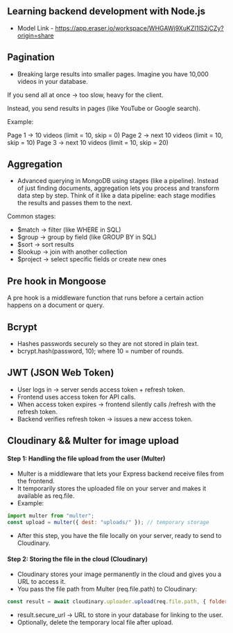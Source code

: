 ## Learning backend development with Node.js
- Model Link - https://app.eraser.io/workspace/WHGAWj9XuKZI1lS2jCZy?origin=share

## Pagination
- Breaking large results into smaller pages.
Imagine you have 10,000 videos in your database.

If you send all at once → too slow, heavy for the client.

Instead, you send results in pages (like YouTube or Google search).

Example:

Page 1 → 10 videos (limit = 10, skip = 0)
Page 2 → next 10 videos (limit = 10, skip = 10)
Page 3 → next 10 videos (limit = 10, skip = 20)

## Aggregation
- Advanced querying in MongoDB using stages (like a pipeline).
Instead of just finding documents, aggregation lets you process and transform data step by step.
Think of it like a data pipeline: each stage modifies the results and passes them to the next.

Common stages:

- $match → filter (like WHERE in SQL)
- $group → group by field (like GROUP BY in SQL)
- $sort → sort results
- $lookup → join with another collection
- $project → select specific fields or create new ones

## Pre hook in Mongoose
A pre hook is a middleware function that runs before a certain action happens on a document or query.

## Bcrypt
- Hashes passwords securely so they are not stored in plain text.
- bcrypt.hash(password, 10);  where 10 = number of rounds.


## JWT (JSON Web Token)
- User logs in → server sends access token + refresh token.
- Frontend uses access token for API calls.
- When access token expires → frontend silently calls /refresh with the refresh token.
- Backend verifies refresh token → issues a new access token.

## Cloudinary && Multer for image upload
#### Step 1: Handling the file upload from the user (Multer)
- Multer is a middleware that lets your Express backend receive files from the frontend.
- It temporarily stores the uploaded file on your server and makes it available as req.file.
- Example:
``` javascript
import multer from "multer";
const upload = multer({ dest: "uploads/" }); // temporary storage
```
- After this step, you have the file locally on your server, ready to send to Cloudinary.

#### Step 2: Storing the file in the cloud (Cloudinary)
- Cloudinary stores your image permanently in the cloud and gives you a URL to access it.
- You pass the file path from Multer (req.file.path) to Cloudinary:
``` javascript
const result = await cloudinary.uploader.upload(req.file.path, { folder: "coverImages" });
```
- result.secure_url → URL to store in your database for linking to the user.
- Optionally, delete the temporary local file after upload.